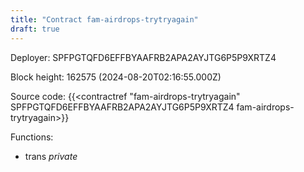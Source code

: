 ```yaml
---
title: "Contract fam-airdrops-trytryagain"
draft: true
---
```

Deployer: SPFPGTQFD6EFFBYAAFRB2APA2AYJTG6P5P9XRTZ4


 



Block height: 162575 (2024-08-20T02:16:55.000Z)

Source code: {{<contractref "fam-airdrops-trytryagain" SPFPGTQFD6EFFBYAAFRB2APA2AYJTG6P5P9XRTZ4 fam-airdrops-trytryagain>}}

Functions:

* trans _private_
